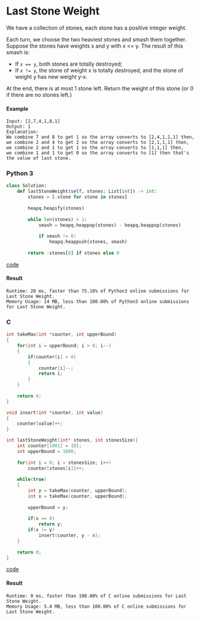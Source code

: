 # Last Stone Weight
We have a collection of stones, each stone has a positive integer weight.

Each turn, we choose the two heaviest stones and smash them together.  Suppose the stones have weights x and y with x <= y.  The result of this smash is:

* If `x == y`, both stones are totally destroyed;
* If `x != y`, the stone of weight x is totally destroyed, and the stone of weight y has new weight y-x.

At the end, there is at most 1 stone left.  Return the weight of this stone (or 0 if there are no stones left.)

#### Example
```
Input: [2,7,4,1,8,1]
Output: 1
Explanation: 
We combine 7 and 8 to get 1 so the array converts to [2,4,1,1,1] then,
we combine 2 and 4 to get 2 so the array converts to [2,1,1,1] then,
we combine 2 and 1 to get 1 so the array converts to [1,1,1] then,
we combine 1 and 1 to get 0 so the array converts to [1] then that's the value of last stone.
```

### Python 3
```python
class Solution:
    def lastStoneWeight(self, stones: List[int]) -> int:
        stones = [-stone for stone in stones]
        
        heapq.heapify(stones)
        
        while len(stones) > 1:
            smash = heapq.heappop(stones) - heapq.heappop(stones)
            
            if smash != 0:
                heapq.heappush(stones, smash)
                
        return -stones[0] if stones else 0
```
[code](Python%203/1046.py)

#### Result
```
Runtime: 28 ms, faster than 75.18% of Python3 online submissions for Last Stone Weight.
Memory Usage: 14 MB, less than 100.00% of Python3 online submissions for Last Stone Weight.
```

### C
```C
int takeMax(int *counter, int upperBound)
{
    for(int i = upperBound; i > 0; i--)
    {
        if(counter[i] > 0)
        {
            counter[i]--;
            return i;
        }
    }
    
    return 0;
}

void insert(int *counter, int value)
{
    counter[value]++;
}

int lastStoneWeight(int* stones, int stonesSize){
    int counter[1001] = {0};
    int upperBound = 1000;
    
    for(int i = 0; i < stonesSize; i++)
        counter[stones[i]]++;
    
    while(true)
    {
        int y = takeMax(counter, upperBound);
        int x = takeMax(counter, upperBound);
        
        upperBound = y;
        
        if(x == 0)
            return y;
        if(x != y)
            insert(counter, y - x);
    }
    
    return 0;
}
```
[code](C/1046.c)

#### Result
```
Runtime: 0 ms, faster than 100.00% of C online submissions for Last Stone Weight.
Memory Usage: 5.4 MB, less than 100.00% of C online submissions for Last Stone Weight.
```
